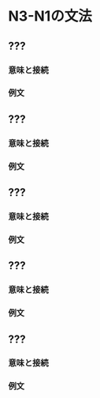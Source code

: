 # N3-N1の文法

## ???

### 意味と接続

### 例文

## ???

### 意味と接続

### 例文

## ???

### 意味と接続

### 例文

## ???

### 意味と接続

### 例文

## ???

### 意味と接続

### 例文
